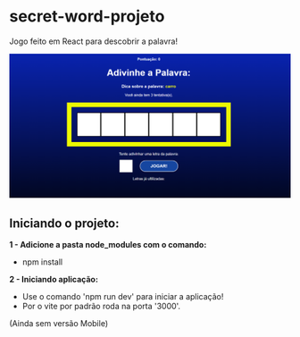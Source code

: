 # secret-word-projeto
 Jogo feito em React para descobrir a palavra!


 ![Imagem do projeto funcionando](./img.png)
 
## Iniciando o projeto:

**1 - Adicione a pasta node_modules com o comando:**
- npm install

**2 - Iniciando aplicação:**
- Use o comando 'npm run dev' para iniciar a aplicação!
- Por o vite por padrão roda na porta '3000'.

(Ainda sem versão Mobile)
